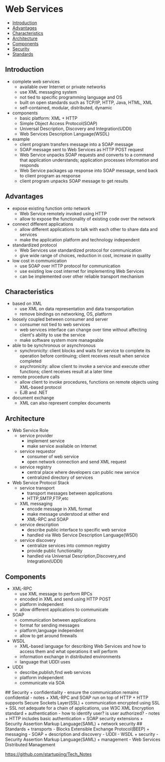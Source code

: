 # Web Services

- [Introduction](#Introduction)
- [Advantages](#Advantages)
- [Characteristics](#Characteristics)
- [Architecture](#Architecture)
- [Components](#Components)
- [Security](#Security)
- [Standards](#Standards)

<a name="Introduction"/>

## Introduction
+ complete web services
  - available over Internet or private networks
  - use XML messaging system
  - not tied to specific programming language and OS
  - built on open standards such as TCP/IP, HTTP, Java, HTML, XML
  - self-contained, modular, distributed, dynamic
+ components
  - basic platform: XML + HTTP
  - Simple Object Access Protocol(SOAP)
  - Universal Description, Discovery and Integration(UDDI)
  - Web Services Description Language(WSDL)
+ example
  - client program transfers message into a SOAP message
  - SOAP message sent to Web Services as HTTP POST request
  - Web Service unpacks SOAP requests and converts to a command that application understands; application processes information and responds
  - Web Service packages up response into SOAP message, send back to client program as response
  - client program unpacks SOAP message to get results


<a name="Advantages"/>

## Advantages
+ expose existing function onto network
  - Web Service remotely invoked using HTTP
  - allow to expose the functionality of existing code over the network
+ connect different applications
  - allow different applications to talk with each other to share data and services
  - make the application platform and technology independent 
+ standardized protocol
  - Web Services use standardized protocol for communication
  - give wide range of choices, reduction in cost, increase in quality
+ low cost in communication
  - use SOAP over HTTP protocol for communication
  - use existing low cost internet for implementing Web Services
  - can be implemented over other reliable transport mechanism

<a name="Characteristics"/>

## Characteristics
+ based on XML
  - use XML on data representation and data transportation
  - remove bindings on networking, OS, platform
+ loosely coupled between consumer and server
  - consumer not tied to web services
  - web services interface can change over time without affecting client's ability to use the service
  - make software system more manageable
+ able to be synchronous or asynchronous
  - synchronicity: client blocks and waits for service to complete its operation before continuing; client receives result when service completed
  - asychronicity: allow client to invoke a service and execute other functions; client receives result at a later time
+ remote procedure calls
  - allow client to invoke procedures, functions on remote objects using XML-based protocol
  - EJB and .NET
+ document exchange
  - XML can also represent complex documents

<a name="Architecture"/>

## Architecture
+ Web Service Role
  - service provider
    + implement service
    + make service available on Internet
  - service requestor
    + consumer of web service
    + open network connection and send XML request
  - service registry
    + central place where developers can public new service
    + centralized directory of services
+ Web Service Protocol Stack
  - service transport
    + transport messages between applications
    + HTTP,SMTP,FTP,etc
  - XML messaging
    + encode message in XML format
    + make message understood at either end
    + XML-RPC and SOAP
  - service description
    + describe public interface to specific web service
    + handled via Web Service Description Language(WSDl)
  - service discovery
    + centralize services into common registry
    + provide public functionality
    + handled via Universal Description,Discovery,and Integration(UDDI)

<a name="Components"/>

## Components
+ XML-RPC
  - use XML message to perform RPCs
  - encoded in XML and send using HTTP POST
  - platform independent
  - allow different applications to communicate
+ SOAP
  - communication between applications
  - format for sending messages
  - platform,language independent
  - allow to get around firewalls
+ WSDL
  - XML-based language for describing Web Services and how to access them and what operations it will perform
  - information exchange in distributed environments
  - language that UDDI uses
+ UDDI
  - describe,publish,find web services
  - platform independent
  - communicate via SOA


<a name="Security"/>
## Security
+ confidentiality
  - ensure the communication remains confidential
  - notes
    + XML-RPC and SOAP run on top of HTTP
    + HTTP supports Secure Sockets Layer(SSL)
    + communication encrypted using SSL
    + SSL not adequate for a chain of applications, use W3C XML Encryption standard
+ authentication
  - how to identify user? is user authorized?
  - notes
    + HTTP includes basic authentication
    + SOAP security extensions
    + Security Assertion Markup Language(SAML)
+ network security

<a name="Standards"/>
## Standards
+ transports
  - Blocks Extensible Exchange Protocol(BEEP)
+ messaging
  - SOAP
+ description and discovery
  - UDDI
  - WSDL
+ security
  - Security Assertion Markup Language(SAML)
+ management
  - Web Services Distributed Management


https://github.com/startupjing/Tech_Notes
